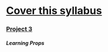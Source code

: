#  [Cover this syllabus](https://daveceddia.com/react-getting-started-tutorial/)


### [Project 3](https://react-props-class-3.surge.sh/)

##### Learning Props 